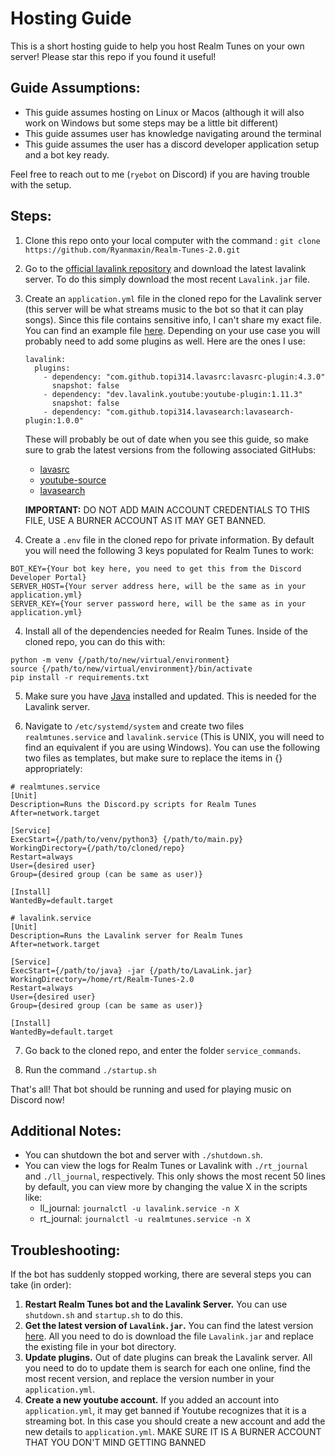 # Hosting Guide

This is a short hosting guide to help you host Realm Tunes on your own server! Please star this repo if you found it useful!

## Guide Assumptions:

- This guide assumes hosting on Linux or Macos (although it will also work on Windows but some steps may be a little bit different)
- This guide assumes user has knowledge navigating around the terminal
- This guide assumes the user has a discord developer application setup and a bot key ready.

Feel free to reach out to me (`ryebot` on Discord) if you are having trouble with the setup.

## Steps:

1. Clone this repo onto your local computer with the command :
   `git clone https://github.com/Ryanmaxin/Realm-Tunes-2.0.git`

2. Go to the [official lavalink repository](https://github.com/lavalink-devs/Lavalink/releases) and download the latest lavalink server. To do this simply download the most recent `Lavalink.jar` file.

4. Create an `application.yml` file in the cloned repo for the Lavalink server (this server will be what streams music to the bot so that it can play songs). Since this file contains sensitive info, I can't share my exact file. You can find an example file [here](https://github.com/lavalink-devs/Lavalink/blob/master/LavalinkServer/application.yml.example). Depending on your use case you will probably need to add some plugins as well. Here are the ones I use:  
   
   ```
   lavalink:
     plugins:
       - dependency: "com.github.topi314.lavasrc:lavasrc-plugin:4.3.0"
         snapshot: false
       - dependency: "dev.lavalink.youtube:youtube-plugin:1.11.3"
         snapshot: false
       - dependency: "com.github.topi314.lavasearch:lavasearch-plugin:1.0.0"
   ```

   These will probably be out of date when you see this guide, so make sure to grab the latest versions from the following associated GitHubs:  
   - [lavasrc](https://github.com/topi314/LavaSrc)  
   - [youtube-source](https://github.com/lavalink-devs/youtube-source)  
   - [lavasearch](https://github.com/topi314/LavaSearch)  

   **IMPORTANT:** DO NOT ADD MAIN ACCOUNT CREDENTIALS TO THIS FILE, USE A BURNER ACCOUNT AS IT MAY GET BANNED.

4. Create a `.env` file in the cloned repo for private information. By default you will need the following 3 keys populated for Realm Tunes to work:

```
BOT_KEY={Your bot key here, you need to get this from the Discord Developer Portal}
SERVER_HOST={Your server address here, will be the same as in your application.yml}
SERVER_KEY={Your server password here, will be the same as in your application.yml}
```

4. Install all of the dependencies needed for Realm Tunes. Inside of the cloned repo, you can do this with:

```
python -m venv {/path/to/new/virtual/environment}
source {/path/to/new/virtual/environment}/bin/activate
pip install -r requirements.txt
```

5. Make sure you have [Java](https://www.java.com/en/) installed and updated. This is needed for the Lavalink server.

6. Navigate to `/etc/systemd/system` and create two files `realmtunes.service` and `lavalink.service` (This is UNIX, you will need to find an equivalent if you are using Windows). You can use the following two files as templates, but make sure to replace the items in {} appropriately:

```
# realmtunes.service
[Unit]
Description=Runs the Discord.py scripts for Realm Tunes
After=network.target

[Service]
ExecStart={/path/to/venv/python3} {/path/to/main.py}
WorkingDirectory={/path/to/cloned/repo}
Restart=always
User={desired user}
Group={desired group (can be same as user)}

[Install]
WantedBy=default.target
```

```
# lavalink.service
[Unit]
Description=Runs the Lavalink server for Realm Tunes
After=network.target

[Service]
ExecStart={/path/to/java} -jar {/path/to/LavaLink.jar}
WorkingDirectory=/home/rt/Realm-Tunes-2.0
Restart=always
User={desired user}
Group={desired group (can be same as user)}

[Install]
WantedBy=default.target
```

7. Go back to the cloned repo, and enter the folder `service_commands`.

8. Run the command `./startup.sh`

That's all! That bot should be running and used for playing music on Discord now!

## Additional Notes:

- You can shutdown the bot and server with `./shutdown.sh`.
- You can view the logs for Realm Tunes or Lavalink with `./rt_journal` and `./ll_journal`, respectively. This only shows the most recent 50 lines by default, you can view more by changing the value X in the scripts like:
  - ll_journal: `journalctl -u lavalink.service -n X`
  - rt_journal: `journalctl -u realmtunes.service -n X`
 

## Troubleshooting:

If the bot has suddenly stopped working, there are several steps you can take (in order):

1. **Restart Realm Tunes bot and the Lavalink Server.** You can use `shutdown.sh` and `startup.sh` to do this.
2. **Get the latest version of `Lavalink.jar`.** You can find the latest version [here](https://github.com/lavalink-devs/Lavalink/releases). All you need to do is download the file `Lavalink.jar` and replace the existing file in your bot directory.
3. **Update plugins.** Out of date plugins can break the Lavalink server. All you need to do to update them is search for each one online, find the most recent version, and replace the version number in your `application.yml`.
4. **Create a new youtube account.** If you added an account into `application.yml`, it may get banned if Youtube recognizes that it is a streaming bot. In this case you should create a new account and add the new details to `application.yml`. MAKE SURE IT IS A BURNER ACCOUNT THAT YOU DON'T MIND GETTING BANNED 


